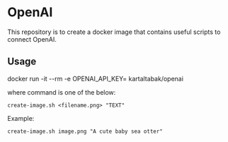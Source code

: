 # OpenAI

This repository is to create a docker image that contains 
useful scripts to connect OpenAI. 

## Usage

docker run -it --rm -e OPENAI_API_KEY=<Yourkey> kartaltabak/openai <command>

where command is one of the below:

```
create-image.sh <filename.png> "TEXT"
```

Example: 
```
create-image.sh image.png "A cute baby sea otter"
```
